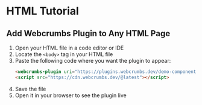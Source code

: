 # HTML Tutorial

## Add Webcrumbs Plugin to Any HTML Page

1. Open your HTML file in a code editor or IDE
2. Locate the `<body>` tag in your HTML file
3. Paste the following code where you want the plugin to appear:
   ```html
   <webcrumbs-plugin uri="https://plugins.webcrumbs.dev/demo-component/"></webcrumbs-plugin>
   <script src="https://cdn.webcrumbs.dev/@latest"></script>
   ```
4. Save the file
5. Open it in your browser to see the plugin live
